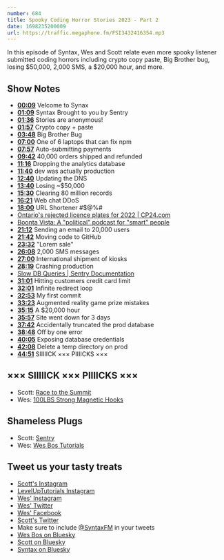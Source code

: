 ```yaml
---
number: 684
title: Spooky Coding Horror Stories 2023 - Part 2
date: 1698235200009
url: https://traffic.megaphone.fm/FSI3432416354.mp3
---
```


In this episode of Syntax, Wes and Scott relate even more spooky listener submitted coding horrors including crypto copy paste, Big Brother bug, losing $50,000, 2,000 SMS, a $20,000 hour, and more.

## Show Notes

- **[00:09](#t=00:09)** Velcome to Synax
- **[01:09](#t=01:09)** Syntax Brought to you by Sentry
- **[01:36](#t=01:36)** Stories are anonymous!
- **[01:57](#t=01:57)** Crypto copy + paste
- **[03:48](#t=03:48)** Big Brother Bug
- **[07:00](#t=07:00)** One of 6 laptops that can fix npm
- **[07:57](#t=07:57)** Auto-submitting payments
- **[09:42](#t=09:42)** 40,000 orders shipped and refunded
- **[11:16](#t=11:16)** Dropping the analytics database
- **[11:40](#t=11:40)** dev was actually production
- **[12:40](#t=12:40)** Updating the DNS
- **[13:40](#t=13:40)** Losing ~$50,000
- **[15:30](#t=15:30)** Clearing 80 million records
- **[16:21](#t=16:21)** Web chat DDoS
- **[18:00](#t=18:00)** URL Shortener #$@%#
- [Ontario's rejected licence plates for 2022 | CP24.com](https://www.cp24.com/news/these-are-ontario-s-rejected-licence-plates-from-2022-1.6217558)
- [Boonta Vista: A "political" podcast for "smart" people](https://www.boontavista.com/)
- **[21:12](#t=21:12)** Sending an email to 20,000 users
- **[21:42](#t=21:42)** Moving code to GitHub
- **[23:32](#t=23:32)** "Lorem sale"
- **[26:08](#t=26:08)** 2,000 SMS messages
- **[27:00](#t=27:00)** International shipment of kiosks
- **[28:19](#t=28:19)** Crashing production
- [Slow DB Queries | Sentry Documentation](https://docs.sentry.io/product/issues/issue-details/performance-issues/slow-db-queries/)
- **[31:01](#t=31:01)** Hitting customers credit card limit
- **[32:01](#t=32:01)** Infinite redirect loop
- **[32:53](#t=32:53)** My first commit
- **[33:23](#t=33:23)** Augmented reality game prize mistakes
- **[35:15](#t=35:15)** A $20,000 hour
- **[35:57](#t=35:57)** Site went down for 3 days
- **[37:42](#t=37:42)** Accidentally truncated the prod database
- **[38:48](#t=38:48)** Off by one error
- **[40:05](#t=40:05)** Exposing database credentials
- **[42:08](#t=42:08)** Delete a temp directory on prod
- **[44:51](#t=44:51)** SIIIIICK ××× PIIIICKS ×××

## ××× SIIIIICK ××× PIIIICKS ×××

- Scott: [Race to the Summit](https://www.netflix.com/browse/genre/34399?jbv=81517219)
- Wes: [100LBS Strong Magnetic Hooks](https://www.amazon.ca/dp/B0CDH1BGS1?crid=PCR6UZRJ5ZTG&keywords=100lb+magnet&sprefix=100lb+magnet,aps,107&th=1&language=en_US&sr=8-5&linkCode=gs2&linkId=49131cd489767398fb3486d6edbe91fd&tag=isi777-20)

## Shameless Plugs

- Scott: [Sentry](https://sentry.io)
- Wes: [Wes Bos Tutorials](https://wesbos.com/courses)

## Tweet us your tasty treats

- [Scott's Instagram](https://www.instagram.com/stolinski/)
- [LevelUpTutorials Instagram](https://www.instagram.com/LevelUpTutorials/)
- [Wes' Instagram](https://www.instagram.com/wesbos/)
- [Wes' Twitter](https://twitter.com/wesbos)
- [Wes' Facebook](https://www.facebook.com/wesbos.developer)
- [Scott's Twitter](https://twitter.com/stolinski)
- Make sure to include [@SyntaxFM](https://twitter.com/SyntaxFM) in your tweets
- [Wes Bos on Bluesky](https://bsky.app/profile/wesbos.com)
- [Scott on Bluesky](https://bsky.app/profile/tolin.ski)
- [Syntax on Bluesky](https://bsky.app/profile/syntax.fm)

